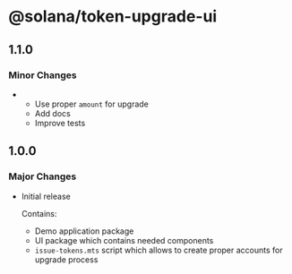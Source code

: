 # @solana/token-upgrade-ui

## 1.1.0

### Minor Changes

- - Use proper `amount` for upgrade
  - Add docs
  - Improve tests

## 1.0.0

### Major Changes

- Initial release

  Contains:

  - Demo application package
  - UI package which contains needed components
  - `issue-tokens.mts` script which allows to create proper accounts for upgrade process
